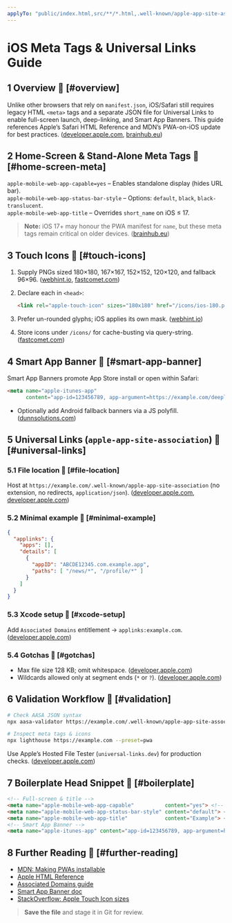 ```yaml
---
applyTo: "public/index.html,src/**/*.html,.well-known/apple-app-site-association"
---
```


# iOS Meta Tags & Universal Links Guide

## 1 Overview 🔗 [#overview]

Unlike other browsers that rely on `manifest.json`, iOS/Safari still requires legacy HTML `<meta>`
tags and a separate JSON file for Universal Links to enable full-screen launch, deep-linking, and
Smart App Banners. This guide references Apple’s Safari HTML Reference and MDN’s PWA-on-iOS update
for best practices. ([developer.apple.com][1], [brainhub.eu][2])

## 2 Home-Screen & Stand-Alone Meta Tags 🔗 [#home-screen-meta]

`apple-mobile-web-app-capable=yes` – Enables standalone display (hides URL bar).\
`apple-mobile-web-app-status-bar-style` – Options: `default`, `black`, `black-translucent`.\
`apple-mobile-web-app-title` – Overrides `short_name` on iOS ≤ 17.

> **Note:** iOS 17+ may honour the PWA manifest for `name`, but these meta tags remain critical on
older devices. ([brainhub.eu][2])

## 3 Touch Icons 🔗 [#touch-icons]

1. Supply PNGs sized 180×180, 167×167, 152×152, 120×120, and fallback 96×96. ([webhint.io][5],
   [fastcomet.com][6])
2. Declare each in `<head>`:

   ```html
   <link rel="apple-touch-icon" sizes="180x180" href="/icons/ios-180.png">
   ```
3. Prefer un-rounded glyphs; iOS applies its own mask. ([webhint.io][5])
4. Store icons under `/icons/` for cache-busting via query-string. ([fastcomet.com][6])

## 4 Smart App Banner 🔗 [#smart-app-banner]

Smart App Banners promote App Store install or open within Safari:

```html
<meta name="apple-itunes-app"
      content="app-id=123456789, app-argument=https://example.com/deeplink">
```

- Optionally add Android fallback banners via a JS polyfill. ([dunnsolutions.com][8])

## 5 Universal Links (`apple-app-site-association`) 🔗 [#universal-links]

### 5.1 File location 🔗 [#file-location]
Host at `https://example.com/.well-known/apple-app-site-association` (no extension, no redirects,
`application/json`). ([developer.apple.com][9], [developer.apple.com][10])

### 5.2 Minimal example 🔗 [#minimal-example]

```json
{
  "applinks": {
    "apps": [],
    "details": [
      {
        "appID": "ABCDE12345.com.example.app",
        "paths": [ "/news/*", "/profile/*" ]
      }
    ]
  }
}
```

### 5.3 Xcode setup 🔗 [#xcode-setup]
Add `Associated Domains` entitlement → `applinks:example.com`. ([developer.apple.com][11])

### 5.4 Gotchas 🔗 [#gotchas]

* Max file size 128 KB; omit whitespace. ([developer.apple.com][9])
* Wildcards allowed only at segment ends (`*` or `?`). ([developer.apple.com][9])

## 6 Validation Workflow 🔗 [#validation]

```bash
# Check AASA JSON syntax
npx aasa-validator https://example.com/.well-known/apple-app-site-association

# Inspect meta tags & icons
npx lighthouse https://example.com --preset=pwa
```

Use Apple’s Hosted File Tester (`universal-links.dev`) for production checks. ([developer.apple.com][10])

## 7 Boilerplate Head Snippet 🔗 [#boilerplate]

```html
<!-- Full-screen & title -->
<meta name="apple-mobile-web-app-capable"          content="yes"> <!-- Enable standalone -->
<meta name="apple-mobile-web-app-status-bar-style" content="default"> <!-- Status-bar style -->
<meta name="apple-mobile-web-app-title"            content="Example"> <!-- iOS app title -->
<!-- Smart App Banner -->
<meta name="apple-itunes-app" content="app-id=123456789, app-argument=https://example.com/deeplink"> <!-- App banner -->
``` 

## 8 Further Reading 🔗 [#further-reading]

- [MDN: Making PWAs installable][12]
- [Apple HTML Reference][1]
- [Associated Domains guide][10]
- [Smart App Banner doc][7]
- [StackOverflow: Apple Touch Icon sizes][13]

> **Save the file** and stage it in Git for review.

[1]: https://developer.apple.com/library/archive/documentation/AppleApplications/Reference/SafariHTMLRef/Articles/MetaTags.html?utm_source=chatgpt.com
[2]: https://brainhub.eu/library/pwa-on-ios?utm_source=chatgpt.com
[3]: https://developer.apple.com/library/archive/documentation/AppleApplications/Reference/SafariWebContent/ConfiguringWebApplications/ConfiguringWebApplications.html?utm_source=chatgpt.com
[4]: https://github.com/vercel/next.js/issues/70272?utm_source=chatgpt.com
[5]: https://webhint.io/docs/user-guide/hints/hint-apple-touch-icons/?utm_source=chatgpt.com
[6]: https://www.fastcomet.com/blog/what-is-an-apple-touch-icon-and-how-to-add-it?utm_source=chatgpt.com
[7]: https://developer.apple.com/documentation/webkit/promoting-apps-with-smart-app-banners?utm_source=chatgpt.com
[8]: https://dunnsolutions.com/about-us/insights/digital-solutions-blog/-/blogs/smart-app-banners-for-ios-and-android?utm_source=chatgpt.com
[9]: https://developer.apple.com/library/archive/documentation/General/Conceptual/AppSearch/UniversalLinks.html?utm_source=chatgpt.com
[10]: https://developer.apple.com/documentation/xcode/supporting-associated-domains?utm_source=chatgpt.com
[11]: https://developer.apple.com/documentation/xcode/configuring-an-associated-domain?utm_source=chatgpt.com
[12]: https://developer.mozilla.org/en-US/docs/Web/Progressive_web_apps/Guides/Making_PWAs_installable?utm_source=chatgpt.com
[13]: https://stackoverflow.com/questions/5110776/apple-touch-icon-for-websites?utm_source=chatgpt.com

